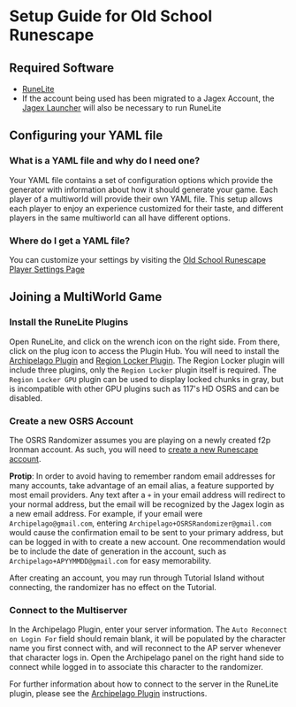 # Setup Guide for Old School Runescape

## Required Software

- [RuneLite](https://runelite.net/)
- If the account being used has been migrated to a Jagex Account, the [Jagex Launcher](https://www.jagex.com/en-GB/launcher)
will also be necessary to run RuneLite

## Configuring your YAML file

### What is a YAML file and why do I need one?

Your YAML file contains a set of configuration options which provide the generator with information about how it should
generate your game. Each player of a multiworld will provide their own YAML file. This setup allows each player to enjoy
an experience customized for their taste, and different players in the same multiworld can all have different options.

### Where do I get a YAML file?

You can customize your settings by visiting the 
[Old School Runescape Player Settings Page](/games/Old%20School%20Runescape/player-settings)

## Joining a MultiWorld Game

### Install the RuneLite Plugins
Open RuneLite, and click on the wrench icon on the right side. From there, click on the plug icon to access the
Plugin Hub. You will need to install the [Archipelago Plugin](https://github.com/digiholic/osrs-archipelago) 
and [Region Locker Plugin](https://github.com/slaytostay/region-locker). The Region Locker plugin
will include three plugins, only the `Region Locker` plugin itself is required. The `Region Locker GPU` plugin can be
used to display locked chunks in gray, but is incompatible with other GPU plugins such as 117's HD OSRS and can be
disabled.

### Create a new OSRS Account
The OSRS Randomizer assumes you are playing on a newly created f2p Ironman account. As such, you will need to [create a
new Runescape account](https://secure.runescape.com/m=account-creation/create_account?theme=oldschool). 

**Protip**: In order to avoid having to remember random email addresses for many accounts, take advantage of an email
alias, a feature supported by most email providers. Any text after a `+` in your email address will redirect to your
normal address, but the email will be recognized by the Jagex login as a new email address. For example, if your email
were `Archipelago@gmail.com`, entering `Archipelago+OSRSRandomizer@gmail.com` would cause the confirmation email to
be sent to your primary address, but can be logged in with to create a new account. One recommendation would be to
include the date of generation in the account, such as `Archipelago+APYYMMDD@gmail.com` for easy memorability.

After creating an account, you may run through Tutorial Island without connecting, the randomizer has no 
effect on the Tutorial.

### Connect to the Multiserver
In the Archipelago Plugin, enter your server information. The `Auto Reconnect on Login For` field should remain blank,
it will be populated by the character name you first connect with, and will reconnect to the AP server whenever that
character logs in. Open the Archipelago panel on the right hand side to connect while logged in to associate this
character to the randomizer.

For further information about how to connect to the server in the RuneLite plugin,
please see the [Archipelago Plugin](https://github.com/digiholic/osrs-archipelago) instructions.